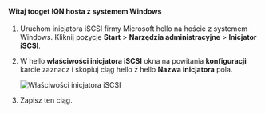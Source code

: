 <!--author=SharS last changed: 9/17/15-->

#### <a name="tooget-hello-iqn-of-a-windows-host"></a>Witaj tooget IQN hosta z systemem Windows
1. Uruchom inicjatora iSCSI firmy Microsoft hello na hoście z systemem Windows. Kliknij pozycje **Start** > **Narzędzia administracyjne** > **Inicjator iSCSI**.
2. W hello **właściwości inicjatora iSCSI** okna na powitania **konfiguracji** karcie zaznacz i skopiuj ciąg hello z hello **Nazwa inicjatora** pola.
   
    ![Właściwości inicjatora iSCSI](./media/storsimple-get-iqn/HCS_iSCSIInitiatorPropertiesFigureIQN-include.png)
3. Zapisz ten ciąg.

